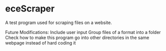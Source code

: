eceScraper
==========

A test program used for scraping files on a website.

Future Modifications:
  Include user input
  Group files of a format into a folder
  Check how to make this program go into other directories in the same webpage instead of hard coding it
